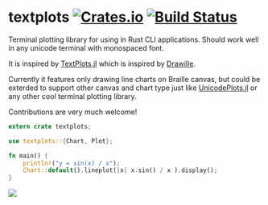 # textplots [![Crates.io](https://img.shields.io/crates/v/textplots.svg)](https://crates.io/crates/textplots) [![Build Status](https://travis-ci.org/loony-bean/textplots-rs.svg?branch=master)](https://travis-ci.org/loony-bean/textplots-rs)

Terminal plotting library for using in Rust CLI applications.
Should work well in any unicode terminal with monospaced font.

It is inspired by [TextPlots.jl](https://github.com/sunetos/TextPlots.jl) which is inspired by [Drawille](https://github.com/asciimoo/drawille).

Currently it features only drawing line charts on Braille canvas, but could be exterded
to support other canvas and chart type just like [UnicodePlots.jl](https://github.com/Evizero/UnicodePlots.jl)
or any other cool terminal plotting library.

Contributions are very much welcome!

```rust
extern crate textplots;

use textplots::{Chart, Plot};

fn main() {
    println!("y = sin(x) / x");
    Chart::default().lineplot(|x| x.sin() / x ).display();
}
```

<img src="https://raw.githubusercontent.com/loony-bean/textplots-rs/master/doc/demo.png">
